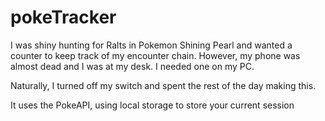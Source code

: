 # pokeTracker

  I was shiny hunting for Ralts in Pokemon Shining Pearl and wanted a counter to keep track of my encounter chain.
  However, my phone was almost dead and I was at my desk. I needed one on my PC.
  
  Naturally, I turned off my switch and spent the rest of the day making this.
  
  It uses the PokeAPI, using local storage to store your current session
